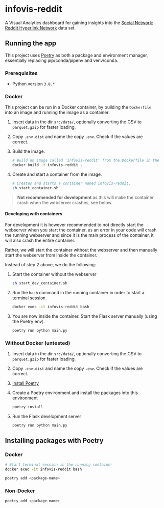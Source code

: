 # infovis-reddit

A Visual Analytics dashboard for gaining insights into the [Social Network: Reddit Hyperlink Network](https://snap.stanford.edu/data/soc-RedditHyperlinks.html) data set.

## Running the app

This project uses [Poetry](https://python-poetry.org/) as both a package and environment manager, essentially replacing pip/conda/pipenv and venv/conda.

### Prerequisites

- Python version `3.8.*`

### Docker

This project can be run in a Docker container, by building the `Dockerfile` into an image and running the image as a container.

1. Insert data in the dir `src/data/`, optionally converting the CSV to `parquet.gzip` for faster loading.

1. Copy `.env.dist` and name the copy `.env`. Check if the values are correct.

1. Build the image.

    ```bash
    # Build an image called 'infovis-reddit' from the Dockerfile in the current directory '.'
    docker build -t infovis-reddit . 
    ```
1. Create and start a container from the image.

    ```bash
    # Creates and starts a container named infovis-reddit.
    sh start_container.sh
    ```

> **Not recommended for development** as this will make the container crash when the webserver crashes, see below.

#### Developing with containers

For development it is however recommended to not directly start the webserver when you start the container, as an error in your code will crash the running webserver and since it is the main process of the container, it will also crash the entire container. 

Rather, we will start the container without the webserver and then manually start the webserver from inside the container.

Instead of step 2 above, we do the following:

1. Start the container without the webserver
   
    ```bash
    sh start_dev_container.sh
    ```

1. Run the `bash` command in the running container in order to start a terminal session.

    ```bash
    docker exec -it infovis-reddit bash
    ```

1. You are now inside the container. Start the Flask server manually (using the Poetry env).

    ```bash
    poetry run python main.py
    ```

### Without Docker (untested)

1. Insert data in the dir `src/data/`, optionally converting the CSV to `parquet.gzip` for faster loading.
1. Copy `.env.dist` and name the copy `.env`. Check if the values are correct.
1. [Install Poetry](https://python-poetry.org/docs/#installation)
1. Create a Poetry environment and install the packages into this environment

    ```bash
    poetry install
    ```

1. Run the Flask development server

    ```bash
    poetry run python main.py
    ```

## Installing packages with Poetry

### Docker

```bash
# Start terminal session in the running container
docker exec -it infovis-reddit bash

poetry add <package-name>
```

### Non-Docker

```bash
poetry add <package-name>
```
